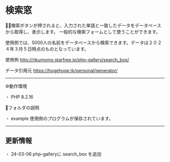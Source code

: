 # 検索窓

💁‍♂️検索ボタンが押されると、入力された単語と一致したデータをデータベースから取得し、表示します。
一般的な検索フォームとして使うことができます。

使用例では、5000人の名前をデータベースから検索できます。データは２０２４年３月５日時点のものとなっています。

使用例
http://rikumomo.starfree.jp/php-gallery/search_box/

データ引用元
https://hogehoge.tk/personal/generator/

***

⚙️動作環境

・ PHP 8.2.16

📁フォルダの説明

・ example
使用例のプログラムが保存されています。

***

## 更新情報
・ 24-03-06
php-galleryに search_box を追加
